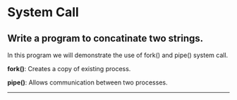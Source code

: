 # System Call

## Write a program to concatinate two strings.


In this program we will demonstrate the use of fork() and pipe() system call.

**fork()**: Creates a copy of existing process.

**pipe()**: Allows communication between two processes.

---